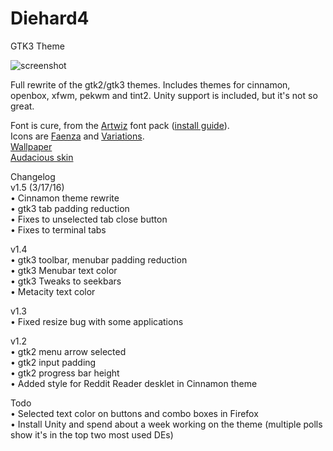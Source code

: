 # Diehard4
GTK3 Theme

![screenshot](http://i.imgur.com/7yelOkR.png)

Full rewrite of the gtk2/gtk3 themes. Includes themes for cinnamon, openbox, xfwm, pekwm and tint2. Unity support is included, but it's not so great.

Font is cure, from the [Artwiz](http://sourceforge.net/projects/artwiz-latin1) font pack ([install guide](http://whatnotlinux.blogspot.com/2011/11/install-artwiz-fonts-in-ubuntu.html)).  
Icons are [Faenza](http://tiheum.deviantart.com/art/Faenza-Icons-173323228) and [Variations](http://www.deviantart.com/art/VARIATIONS-1-201731613).  
[Wallpaper](http://i.imgbox.com/o3LkOuEW.png)  
[Audacious skin](http://zomby.deviantart.com/art/Diehard4-for-Audacious-599888259)  

Changelog  
v1.5 (3/17/16)  
• Cinnamon theme rewrite  
• gtk3 tab padding reduction  
• Fixes to unselected tab close button  
• Fixes to terminal tabs  

v1.4  
• gtk3 toolbar, menubar padding reduction  
• gtk3 Menubar text color  
• gtk3 Tweaks to seekbars  
• Metacity text color  

v1.3  
• Fixed resize bug with some applications

v1.2  
• gtk2 menu arrow selected  
• gtk2 input padding  
• gtk2 progress bar height  
• Added style for Reddit Reader desklet in Cinnamon theme  

Todo  
• Selected text color on buttons and combo boxes in Firefox  
• Install Unity and spend about a week working on the theme (multiple polls show it's in the top two most used DEs)
